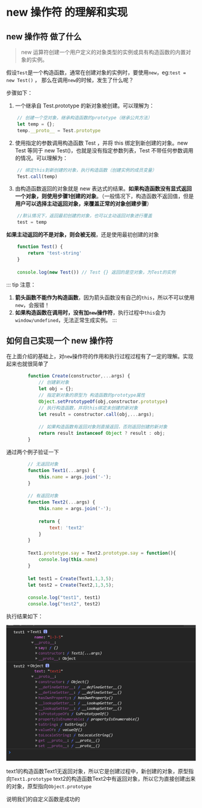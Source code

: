 # new 操作符 的理解和实现

## new 操作符 做了什么

> new 运算符创建一个用户定义的对象类型的实例或具有构造函数的内置对象的实例。

假设`Test`是一个构造函数，通常在创建对象的实例时，要使用`new`，eg:`test = new Test()` ， 那么在调用`new`的时候，发生了什么呢？

步骤如下：
1. 一个继承自 Test.prototype 的新对象被创建。可以理解为：
```js
    // 创建一个空对象，继承构造函数的prototype（继承公共方法）
    let temp = {};
    temp.__proto__ = Test.prototype
```
2. 使用指定的参数调用构造函数 Test ，并将 this 绑定到新创建的对象。new Test 等同于 new Test()，也就是没有指定参数列表，Test 不带任何参数调用的情况。可以理解为：
```js
    // 绑定this到新创建的对象，执行构造函数（创建实例的成员变量）
    Test.call(temp)
```
3. 由构造函数返回的对象就是 new 表达式的结果。**如果构造函数没有显式返回一个对象，则使用步骤1创建的对象**。（一般情况下，构造函数不返回值，但是**用户可以选择主动返回对象，来覆盖正常的对象创建步骤**）
```js
    //默认情况下，返回最初创建的对象，也可以主动返回对象进行覆盖
    test = temp
```

**如果主动返回的不是对象，则会被无视**，还是使用最初创建的对象

```js
    function Test() {
        return 'test-string'
    }

    console.log(new Test()) // Test {} 返回的是空对象，为Test的实例
```

::: tip
注意：
1. **箭头函数不能作为构造函数**，因为箭头函数没有自己的`this`，所以不可以使用`new`，会报错！
2. **如果构造函数在调用时，没有加`new`操作符**，执行过程中`this`会为`window/undefined`，无法正常生成实例。
:::

## 如何自己实现一个 new 操作符

在上面介绍的基础上，对`new`操作符的作用和执行过程过程有了一定的理解。实现起来也就很简单了

```js
        function Create(constructor,...args) {
            // 创建新对象
            let obj = {};
            // 指定新对象的原型为 构造函数的prototype属性
            Object.setPrototypeOf(obj,constructor.prototype)
            // 执行构造函数，并将this绑定未创建的新对象
            let result = constructor.call(obj,...args);

            // 如果构造函数有返回对象则直接返回，否则返回创建的新对象
            return result instanceof Object ? result : obj;
        }
```

通过两个例子验证一下

```js
        // 无返回对象
        function Text1(...args) {
            this.name = args.join('-');
        }

        // 有返回对象
        function Text2(...args) {
            this.name = args.join('-');

            return {
                text: 'text2'
            }
        }

        Text1.prototype.say = Text2.prototype.say = function(){
            console.log(this.name)
        }

        let test1 = Create(Text1,1,3,5);
        let test2 = Create(Text2,1,3,5);

        console.log("test1", test1)
        console.log("test2", test2)
```

执行结果如下：

<div class="img-center">
    <img src="./img/js-my-new.png">
</div>

text1的构造函数Text1无返回对象，所以它是创建过程中，新创建的对象，原型指向`Text1.prototype`
text2的构造函数Text2中有返回对象，所以它为直接创建出来的对象，原型指向`Object.prototype`

说明我们的自定义函数是成功的